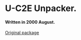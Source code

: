 # U-C2E Unpacker.

#### Written in 2000 August.

[Original package](https://defacto2.net/f/a61e520)
